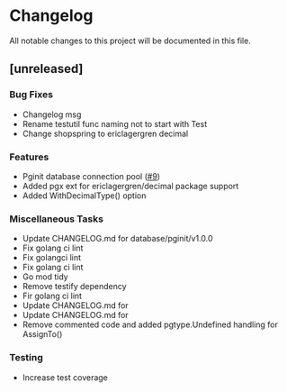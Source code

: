 # Changelog

All notable changes to this project will be documented in this file.

## [unreleased]

### Bug Fixes

- Changelog msg
- Rename testutil func naming not to start with Test
- Change shopspring to ericlagergren decimal

### Features

- Pginit database connection pool ([#9](https://github.com/orhun/git-cliff/issues/9))
- Added pgx ext for ericlagergren/decimal package support
- Added WithDecimalType() option

### Miscellaneous Tasks

- Update CHANGELOG.md for database/pginit/v1.0.0
- Fix golang ci lint
- Fix golangci lint
- Fix golang ci lint
- Go mod tidy
- Remove testify dependency
- Fir golang ci lint
- Update CHANGELOG.md for
- Update CHANGELOG.md for
- Remove commented code and added pgtype.Undefined handling for AssignTo()

### Testing

- Increase test coverage

<!-- generated by git-cliff -->
